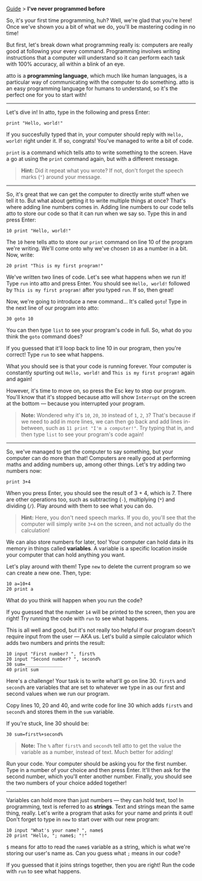 [Guide](javascript:visitDocumentation('docs/index.md');) > **I've never programmed before**

So, it's your first time programming, huh? Well, we're glad that you're here! Once we've shown you a bit of what we do, you'll be mastering coding in no time!

But first, let's break down what programming really is: computers are really good at following your every command. Programming involves writing instructions that a computer will understand so it can perform each task with 100% accuracy, all within a blink of an eye.

atto is a **programming language**, which much like human languages, is a particular way of communicating with the computer to do something. atto is an easy programming language for humans to understand, so it's the perfect one for you to start with!

---

Let's dive in! In atto, type in the following and press Enter:

```
print "Hello, world!"
```

If you succesfully typed that in, your computer should reply with `Hello, world!` right under it. If so, congrats! You've managed to write a bit of code.

`print` is a command which tells atto to write something to the screen. Have a go at using the `print` command again, but with a different message.

> **Hint:** Did it repeat what you wrote? If not, don't forget the speech marks (`"`) around your message.

---

So, it's great that we can get the computer to directly write stuff when we tell it to. But what about getting it to write multiple things at once? That's where adding line numbers comes in. Adding line numbers to our code tells atto to store our code so that it can run when we say so. Type this in and press Enter:

```
10 print "Hello, world!"
```

The `10` here tells atto to store our `print` command on line 10 of the program we're writing. We'll come onto why we've chosen `10` as a number in a bit. Now, write:

```
20 print "This is my first program!"
```

We've written two lines of code. Let's see what happens when we run it! Type `run` into atto and press Enter. You should see `Hello, world!` followed by `This is my first program!` after you typed `run`. If so, then great!

Now, we're going to introduce a new command... It's called `goto`! Type in the next line of our program into atto:

```
30 goto 10
```

You can then type `list` to see your program's code in full. So, what do you think the `goto` command does?

If you guessed that it'll loop back to line 10 in our program, then you're correct! Type `run` to see what happens.

What you should see is that your code is running forever. Your computer is constantly spurting out `Hello, world!` and `This is my first program!` again and again!

However, it's time to move on, so press the Esc key to stop our program. You'll know that it's stopped because atto will show `Interrupt` on the screen at the bottom — because you interrupted your program.

> **Note:** Wondered why it's `10`, `20`, `30` instead of `1`, `2`, `3`? That's because if we need to add in more lines, we can then go back and add lines in-between, such as `11 print "I'm a computer!"`. Try typing that in, and then type `list` to see your program's code again!

---

So, we've managed to get the computer to say something, but your computer can do more than that! Computers are really good at performing maths and adding numbers up, among other things. Let's try adding two numbers now:

```
print 3+4
```

When you press Enter, you should see the result of 3 + 4, which is 7. There are other operations too, such as subtracting (`-`), multiplying (`*`) and dividing (`/`). Play around with them to see what you can do.

> **Hint:** Here, you don't need speech marks. If you do, you'll see that the computer will simply write `3+4` on the screen, and not actually do the calculation!

We can also store numbers for later, too! Your computer can hold data in its memory in things called **variables**. A variable is a specific location inside your computer that can hold anything you want.

Let's play around with them! Type `new` to delete the current program so we can create a new one. Then, type:

```
10 a=10+4
20 print a
```

What do you think will happen when you run the code?

If you guessed that the number `14` will be printed to the screen, then you are right! Try running the code with `run` to see what happens.

This is all well and good, but it's not really too helpful if our program doesn't require input from the user — AKA us. Let's build a simple calculator which adds two numbers and prints the result:

```
10 input "First number? ", first%
20 input "Second number? ", second%
30 sum=______________
40 print sum
```

Here's a challenge! Your task is to write what'll go on line 30. `first%` and `second%` are variables that are set to whatever we type in as our first and second values when we run our program.

Copy lines 10, 20 and 40, and write code for line 30 which adds `first%` and `second%` and stores them in the `sum` variable.

If you're stuck, line 30 should be:

```
30 sum=first%+second%
```

> **Note:** The `%` after `first%` and `second%` tell atto to get the value the variable as a number, instead of text. Much better for adding!

Run your code. Your computer should be asking you for the first number. Type in a number of your choice and then press Enter. It'll then ask for the second number, which you'll enter another number. Finally, you should see the two numbers of your choice added together!

---

Variables can hold more than just numbers — they can hold text, too! In programming, text is referred to as **strings**. Text and strings mean the same thing, really. Let's write a program that asks for your name and prints it out! Don't forget to type in `new` to start over with our new program:

```
10 input "What's your name? ", name$
20 print "Hello, "; name$; "!"
```

`$` means for atto to read the `name$` variable as a string, which is what we're storing our user's name as. Can you guess what `;` means in our code?

If you guessed that it joins strings together, then you are right! Run the code with `run` to see what happens.
